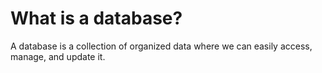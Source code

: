 # What is a database?
A database is a  collection of organized data where we can easily access, manage, and update it.